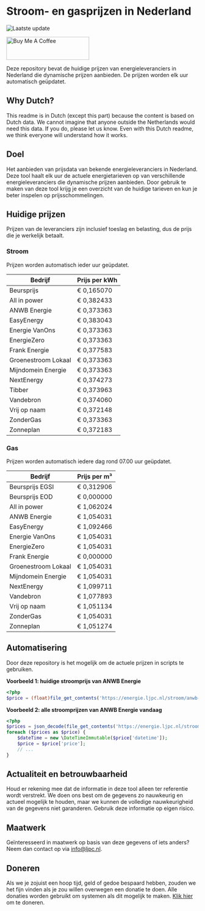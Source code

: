 # Stroom- en gasprijzen in Nederland

![Laatste update](https://img.shields.io/badge/laatste%20update-2023--10--05%2018%3A00%20CET-brightgreen)

<a href="https://www.buymeacoffee.com/Lars-" target="_blank"><img src="https://cdn.buymeacoffee.com/buttons/v2/default-orange.png" alt="Buy Me A Coffee" height="60" style="height: 60px !important;width: 217px !important;" ></a>

Deze repository bevat de huidige prijzen van energieleveranciers in Nederland die dynamische prijzen aanbieden. De prijzen worden elk uur automatisch geüpdatet.

## Why Dutch?

This readme is in Dutch (except this part) because the content is based on Dutch data. We cannot imagine that anyone outside the Netherlands would need this data. If you do, please let us know. Even with this Dutch readme, we think
everyone will understand how it works.

## Doel

Het aanbieden van prijsdata van bekende energieleveranciers in Nederland. Deze tool haalt elk uur de actuele energietarieven op van verschillende energieleveranciers die dynamische prijzen aanbieden. Door gebruik te maken van deze tool
krijg je een overzicht van de huidige tarieven en kun je beter inspelen op prijsschommelingen.

## Huidige prijzen

Prijzen van de leveranciers zijn inclusief toeslag en belasting, dus de prijs die je werkelijk betaalt.

### Stroom

Prijzen worden automatisch ieder uur geüpdatet.

 Bedrijf | Prijs per kWh 
---------|---------------
Beursprijs | € 0,165070
All in power | € 0,382433
ANWB Energie | € 0,373363
EasyEnergy | € 0,383043
Energie VanOns | € 0,373363
EnergieZero | € 0,373363
Frank Energie | € 0,377583
Groenestroom Lokaal | € 0,373363
Mijndomein Energie | € 0,373363
NextEnergy | € 0,374273
Tibber | € 0,373963
Vandebron | € 0,374060
Vrij op naam | € 0,372148
ZonderGas | € 0,373363
Zonneplan | € 0,372183


### Gas

Prijzen worden automatisch iedere dag rond 07.00 uur geüpdatet.

 Bedrijf | Prijs per m³ 
---------|--------------
Beursprijs EGSI | € 0,312906
Beursprijs EOD | € 0,000000
All in power | € 1,062024
ANWB Energie | € 1,054031
EasyEnergy | € 1,092466
Energie VanOns | € 1,054031
EnergieZero | € 1,054031
Frank Energie | € 0,000000
Groenestroom Lokaal | € 1,054031
Mijndomein Energie | € 1,054031
NextEnergy | € 1,099711
Vandebron | € 1,077893
Vrij op naam | € 1,051134
ZonderGas | € 1,054031
Zonneplan | € 1,051274


## Automatisering

Door deze repository is het mogelijk om de actuele prijzen in scripts te gebruiken.

**Voorbeeld 1: huidige stroomprijs van ANWB Energie**

```php
<?php
$price = (float)file_get_contents('https://energie.ljpc.nl/stroom/anwb-energie-nu.txt');

```

**Voorbeeld 2: alle stroomprijzen van ANWB Energie vandaag**

```php
<?php
$prices = json_decode(file_get_contents('https://energie.ljpc.nl/stroom/all-in-power-vandaag.json'),true);
foreach ($prices as $price) {
    $dateTime = new \DateTimeImmutable($price['datetime']);
    $price = $price['price'];
    // ...
}
```

## Actualiteit en betrouwbaarheid

Houd er rekening mee dat de informatie in deze tool alleen ter referentie wordt verstrekt. We doen ons best om de gegevens zo nauwkeurig en actueel mogelijk te houden, maar we kunnen de volledige nauwkeurigheid van de gegevens niet
garanderen. Gebruik deze informatie op eigen risico.

## Maatwerk

Geïnteresseerd in maatwerk op basis van deze gegevens of iets anders? Neem dan contact op
via [info@ljpc.nl](mailto:info@ljpc.nl?subject=Energie%20prijzen).

## Doneren

Als we je zojuist een hoop tijd, geld of gedoe bespaard hebben, zouden we het fijn vinden als je zou willen overwegen een
donatie te doen. Alle donaties worden gebruikt om systemen als dit mogelijk te
maken. [Klik hier](https://www.buymeacoffee.com/Lars-) om te doneren.

